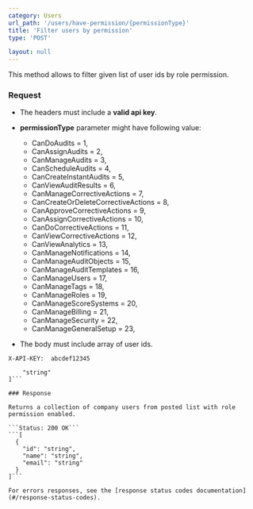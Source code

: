```yaml
---
category: Users
url_path: '/users/have-permission/{permissionType}'
title: 'Filter users by permission'
type: 'POST'

layout: null
---
```


This method allows to filter given list of user ids by role permission.

### Request

* The headers must include a **valid api key**.

* **permissionType** parameter might have following value:
  * CanDoAudits = 1,
  * CanAssignAudits = 2,
  * CanManageAudits = 3,
  * CanScheduleAudits = 4,
  * CanCreateInstantAudits = 5,
  * CanViewAuditResults = 6,
  * CanManageCorrectiveActions = 7,
  * CanCreateOrDeleteCorrectiveActions = 8,
  * CanApproveCorrectiveActions = 9,
  * CanAssignCorrectiveActions = 10,
  * CanDoCorrectiveActions = 11,
  * CanViewCorrectiveActions = 12,
  * CanViewAnalytics = 13,
  * CanManageNotifications = 14,
  * CanManageAuditObjects = 15,
  * CanManageAuditTemplates = 16,
  * CanManageUsers = 17,
  * CanManageTags = 18,
  * CanManageRoles = 19,
  * CanManageScoreSystems = 20,
  * CanManageBilling = 21,
  * CanManageSecurity = 22,
  * CanManageGeneralSetup = 23,

* The body must include array of user ids.


```X-API-KEY:  abcdef12345```

```[
    "string"
]```

### Response

Returns a collection of company users from posted list with role permission enabled.

```Status: 200 OK```
```[
  {
    "id": "string",
    "name": "string",
    "email": "string"
  }
]```

For errors responses, see the [response status codes documentation](#/response-status-codes).
